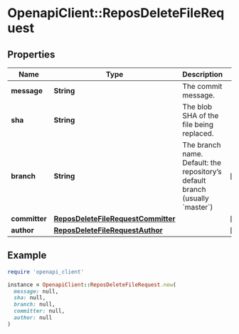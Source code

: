 # OpenapiClient::ReposDeleteFileRequest

## Properties

| Name | Type | Description | Notes |
| ---- | ---- | ----------- | ----- |
| **message** | **String** | The commit message. |  |
| **sha** | **String** | The blob SHA of the file being replaced. |  |
| **branch** | **String** | The branch name. Default: the repository’s default branch (usually &#x60;master&#x60;) | [optional] |
| **committer** | [**ReposDeleteFileRequestCommitter**](ReposDeleteFileRequestCommitter.md) |  | [optional] |
| **author** | [**ReposDeleteFileRequestAuthor**](ReposDeleteFileRequestAuthor.md) |  | [optional] |

## Example

```ruby
require 'openapi_client'

instance = OpenapiClient::ReposDeleteFileRequest.new(
  message: null,
  sha: null,
  branch: null,
  committer: null,
  author: null
)
```

